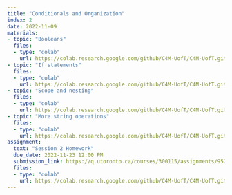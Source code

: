 ```yaml
---
title: "Conditionals and Organization"
index: 2
date: 2022-11-09
materials:
- topic: "Booleans"
  files:
  - type: "colab"
    url: https://colab.research.google.com/github/C4M-UofT/C4M-UofT.github.io/blob/master/notebooks/phase1/session2/Booleans.ipynb
- topic: "If statements"
  files:
  - type: "colab"
    url: https://colab.research.google.com/github/C4M-UofT/C4M-UofT.github.io/blob/master/notebooks/phase1/session2/If_Statements.ipynb
- topic: "Scope and nesting"
  files:
  - type: "colab"
    url: https://colab.research.google.com/github/C4M-UofT/C4M-UofT.github.io/blob/master/notebooks/phase1/session2/Scope_and_Nesting.ipynb
- topic: "More string operations"
  files:
  - type: "colab"
    url: https://colab.research.google.com/github/C4M-UofT/C4M-UofT.github.io/blob/master/notebooks/phase1/session2/More_Strings.ipynb
assignment:
  text: "Session 2 Homework"
  due_date: 2022-11-23 12:00 PM
  submission_link: https://q.utoronto.ca/courses/300115/assignments/952809
  files:
  - type: "colab" 
    url: https://colab.research.google.com/github/C4M-UofT/C4M-UofT.github.io/blob/master/notebooks/phase1/session2/P1S2_Homework.ipynb
---
```

